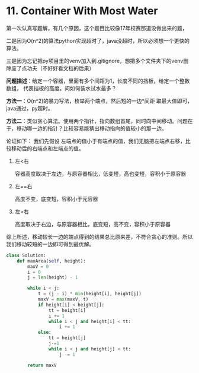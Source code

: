 # 11. Container With Most Water

第一次认真写题解，有几个原因，这个题目比较像17年校赛那道没做出来的题，

二是因为O(n^2)的算法python实现超时了，java没超时，所以必须想一个更快的算法。

三是因为忘记把py项目里的venv加入到.gitignore，想把多个文件夹下的venv删除废了点功夫（不好好看文档的后果）

**问题描述**：给定一个容器，里面有多个间距为1，长度不同的挡板，给定一个整数数组， 代表挡板的高度。问如何装水试水最多？

**方法一**：O(n^2)的暴力写法，枚举两个端点，然后短的一边*间距 取最大值即可，java通过，py超时。

**方法二**：类似贪心算法。使用两个指针，指向数组首尾，同时向中间移动。问题在于，移动哪一边的指针？比较容易能猜出移动指向的值较小的那一边。

论证如下：
	我们先假设 左端点的值小于有端点的值，我们无脑把左端点右移，比较移动后的右端点和左端点的值。

1. 左<右

   容器高度取决于左边，与原容器相比，低变短，高也变短，容积小于原容器

2. 左==右

   高度不变，底变短，容积小于元容器

3. 左>右

   高度取决于右边，与原容器相比，底变短，高不变，容积小于原容器

综上所述，移动较长一边的端点得到的结果总比原来差，不符合贪心的准则。所以我们移动较短的一边即可得到最优解。

```python
class Solution:
    def maxArea(self, height):
        maxV = 0
        i = 0
        j = len(height) - 1

        while i < j:
            t = (j - i) * min(height[i], height[j])
            maxV = max(maxV, t)
            if height[i] < height[j]:
                tt = height[i]
                i += 1
                while i < j and height[i] < tt:
                    i += 1
            else:
                tt = height[j]
                j-=1
                while i < j and height[j] < tt:
                    j -= 1

        return maxV
```

